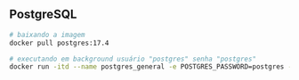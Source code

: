 ## PostgreSQL

```bash
# baixando a imagem
docker pull postgres:17.4
```

```bash
# executando em background usuário "postgres" senha "postgres"
docker run -itd --name postgres_general -e POSTGRES_PASSWORD=postgres -d postgres:17.4
```

